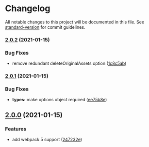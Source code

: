 # Changelog

All notable changes to this project will be documented in this file. See [standard-version](https://github.com/conventional-changelog/standard-version) for commit guidelines.

### [2.0.2](https://github.com/dromru/encoding-plugin/compare/v2.0.1...v2.0.2) (2021-01-15)


### Bug Fixes

* remove redundant deleteOriginalAssets option ([1c8c5ab](https://github.com/dromru/encoding-plugin/commit/1c8c5abd058a5aec935b743a4508775cc85c5d66))

### [2.0.1](https://github.com/dromru/encoding-plugin/compare/v2.0.0...v2.0.1) (2021-01-15)


### Bug Fixes

* **types:** make options object required ([ee75b8e](https://github.com/dromru/encoding-plugin/commit/ee75b8e13a92b72b219f5c618174b495d3dd44c8))

## [2.0.0](https://github.com/dromru/encoding-plugin/compare/v1.2.0...v2.0.0) (2021-01-15)


### Features

* add webpack 5 support ([247232e](https://github.com/dromru/encoding-plugin/commit/247232ec722628a68f7bd60cb3991b03de0d8dce))
